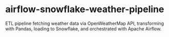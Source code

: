 # airflow-snowflake-weather-pipeline
ETL pipeline fetching weather data via OpenWeatherMap API, transforming with Pandas, loading to Snowflake, and orchestrated with Apache Airflow.
